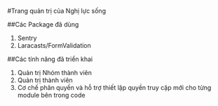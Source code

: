 #Trang quản trị của Nghị lực sống

##Các Package đã dùng
1. Sentry
2. Laracasts/FormValidation


##Các tính năng đã triển khai
1. Quản trị Nhóm thành viên
2. Quản trị thành viên
3. Cơ chế phân quyền và hỗ trợ thiết lập quyền truy cập mới cho từng module bên trong code
